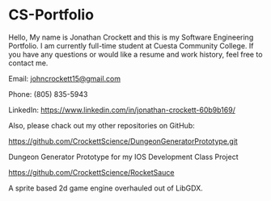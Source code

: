 # CS-Portfolio
Hello, My name is Jonathan Crockett and this is my Software Engineering Portfolio.
I am currently full-time student at Cuesta Community College.
If you have any questions or would like a resume and work history, feel free to contact me.

Email: johncrockett15@gmail.com

Phone: (805) 835-5943

LinkedIn: https://www.linkedin.com/in/jonathan-crockett-60b9b169/


Also, please chack out my other repositories on GitHub:

https://github.com/CrockettScience/DungeonGeneratorPrototype.git

Dungeon Generator Prototype for my IOS Development Class Project


https://github.com/CrockettScience/RocketSauce

A sprite based 2d game engine overhauled out of LibGDX.
